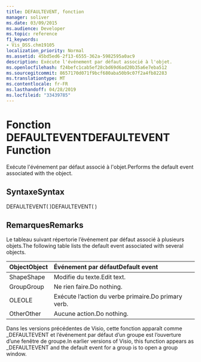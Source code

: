 ```yaml
---
title: DEFAULTEVENT, fonction
manager: soliver
ms.date: 03/09/2015
ms.audience: Developer
ms.topic: reference
f1_keywords:
- Vis_DSS.chm19105
localization_priority: Normal
ms.assetid: 45bd5ed6-2f13-6555-362a-5982595a0ac9
description: Exécute l'événement par défaut associé à l'objet.
ms.openlocfilehash: f24befc1cab5ef28cbd69d6ad20b35a6e7eba512
ms.sourcegitcommit: 8657170d071f9bcf680aba50b9c07f2a4fb82283
ms.translationtype: MT
ms.contentlocale: fr-FR
ms.lasthandoff: 04/28/2019
ms.locfileid: "33439785"
---
```

# <a name="defaultevent-function"></a><span data-ttu-id="b4e70-103">Fonction DEFAULTEVENT</span><span class="sxs-lookup"><span data-stu-id="b4e70-103">DEFAULTEVENT Function</span></span>

<span data-ttu-id="b4e70-104">Exécute l'événement par défaut associé à l'objet.</span><span class="sxs-lookup"><span data-stu-id="b4e70-104">Performs the default event associated with the object.</span></span>
  
## <a name="syntax"></a><span data-ttu-id="b4e70-105">Syntaxe</span><span class="sxs-lookup"><span data-stu-id="b4e70-105">Syntax</span></span>

<span data-ttu-id="b4e70-106">DEFAULTEVENT( )</span><span class="sxs-lookup"><span data-stu-id="b4e70-106">DEFAULTEVENT( )</span></span>
  
## <a name="remarks"></a><span data-ttu-id="b4e70-107">Remarques</span><span class="sxs-lookup"><span data-stu-id="b4e70-107">Remarks</span></span>

<span data-ttu-id="b4e70-108">Le tableau suivant répertorie l’événement par défaut associé à plusieurs objets.</span><span class="sxs-lookup"><span data-stu-id="b4e70-108">The following table lists the default event associated with several objects.</span></span>
  
|<span data-ttu-id="b4e70-109">**Object**</span><span class="sxs-lookup"><span data-stu-id="b4e70-109">**Object**</span></span>|<span data-ttu-id="b4e70-110">**Événement par défaut**</span><span class="sxs-lookup"><span data-stu-id="b4e70-110">**Default event**</span></span>|
|:-----|:-----|
|<span data-ttu-id="b4e70-111">Shape</span><span class="sxs-lookup"><span data-stu-id="b4e70-111">Shape</span></span>  <br/> |<span data-ttu-id="b4e70-112">Modifie du texte.</span><span class="sxs-lookup"><span data-stu-id="b4e70-112">Edit text.</span></span>  <br/> |
|<span data-ttu-id="b4e70-113">Group</span><span class="sxs-lookup"><span data-stu-id="b4e70-113">Group</span></span>  <br/> |<span data-ttu-id="b4e70-114">Ne rien faire.</span><span class="sxs-lookup"><span data-stu-id="b4e70-114">Do nothing.</span></span>  <br/> |
|<span data-ttu-id="b4e70-115">OLE</span><span class="sxs-lookup"><span data-stu-id="b4e70-115">OLE</span></span>  <br/> |<span data-ttu-id="b4e70-116">Exécute l’action du verbe primaire.</span><span class="sxs-lookup"><span data-stu-id="b4e70-116">Do primary verb.</span></span>  <br/> |
|<span data-ttu-id="b4e70-117">Other</span><span class="sxs-lookup"><span data-stu-id="b4e70-117">Other</span></span>  <br/> |<span data-ttu-id="b4e70-118">Aucune action.</span><span class="sxs-lookup"><span data-stu-id="b4e70-118">Do nothing.</span></span>  <br/> |
   
<span data-ttu-id="b4e70-119">Dans les versions précédentes de Visio, cette fonction apparaît comme _DEFAULTEVENT et l’événement par défaut d’un groupe est l’ouverture d’une fenêtre de groupe.</span><span class="sxs-lookup"><span data-stu-id="b4e70-119">In earlier versions of Visio, this function appears as _DEFAULTEVENT and the default event for a group is to open a group window.</span></span> 
  


